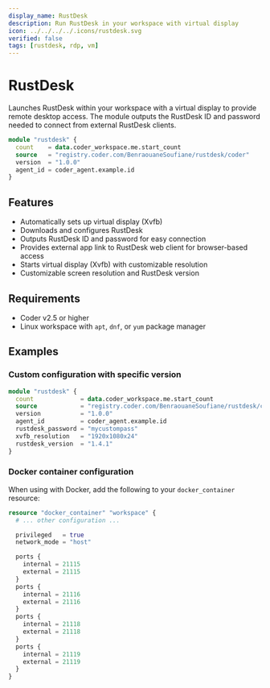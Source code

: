 ```yaml
---
display_name: RustDesk
description: Run RustDesk in your workspace with virtual display
icon: ../../../../.icons/rustdesk.svg
verified: false
tags: [rustdesk, rdp, vm]
---
```


# RustDesk

Launches RustDesk within your workspace with a virtual display to provide remote desktop access. The module outputs the RustDesk ID and password needed to connect from external RustDesk clients.

```tf
module "rustdesk" {
  count    = data.coder_workspace.me.start_count
  source   = "registry.coder.com/BenraouaneSoufiane/rustdesk/coder"
  version  = "1.0.0"
  agent_id = coder_agent.example.id
}
```

## Features

- Automatically sets up virtual display (Xvfb)
- Downloads and configures RustDesk
- Outputs RustDesk ID and password for easy connection
- Provides external app link to RustDesk web client for browser-based access
- Starts virtual display (Xvfb) with customizable resolution
- Customizable screen resolution and RustDesk version

## Requirements

- Coder v2.5 or higher
- Linux workspace with `apt`, `dnf`, or `yum` package manager

## Examples

### Custom configuration with specific version

```tf
module "rustdesk" {
  count             = data.coder_workspace.me.start_count
  source            = "registry.coder.com/BenraouaneSoufiane/rustdesk/coder"
  version           = "1.0.0"
  agent_id          = coder_agent.example.id
  rustdesk_password = "mycustompass"
  xvfb_resolution   = "1920x1080x24"
  rustdesk_version  = "1.4.1"
}
```

### Docker container configuration

When using with Docker, add the following to your `docker_container` resource:

```tf
resource "docker_container" "workspace" {
  # ... other configuration ...

  privileged   = true
  network_mode = "host"

  ports {
    internal = 21115
    external = 21115
  }
  ports {
    internal = 21116
    external = 21116
  }
  ports {
    internal = 21118
    external = 21118
  }
  ports {
    internal = 21119
    external = 21119
  }
}
```
